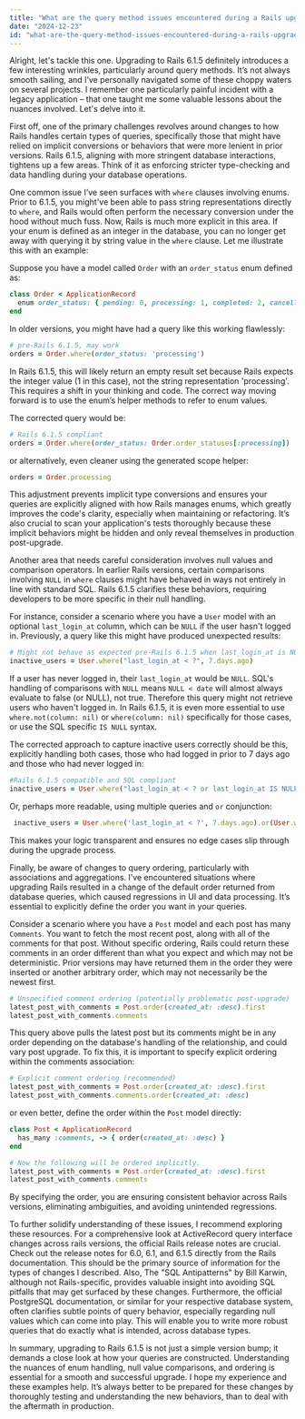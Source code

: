 ```yaml
---
title: "What are the query method issues encountered during a Rails upgrade to 6.1.5?"
date: "2024-12-23"
id: "what-are-the-query-method-issues-encountered-during-a-rails-upgrade-to-615"
---
```


Alright, let's tackle this one. Upgrading to Rails 6.1.5 definitely introduces a few interesting wrinkles, particularly around query methods. It’s not always smooth sailing, and I’ve personally navigated some of these choppy waters on several projects. I remember one particularly painful incident with a legacy application – that one taught me some valuable lessons about the nuances involved. Let's delve into it.

First off, one of the primary challenges revolves around changes to how Rails handles certain types of queries, specifically those that might have relied on implicit conversions or behaviors that were more lenient in prior versions. Rails 6.1.5, aligning with more stringent database interactions, tightens up a few areas. Think of it as enforcing stricter type-checking and data handling during your database operations.

One common issue I’ve seen surfaces with `where` clauses involving enums. Prior to 6.1.5, you might've been able to pass string representations directly to `where`, and Rails would often perform the necessary conversion under the hood without much fuss. Now, Rails is much more explicit in this area. If your enum is defined as an integer in the database, you can no longer get away with querying it by string value in the `where` clause. Let me illustrate this with an example:

Suppose you have a model called `Order` with an `order_status` enum defined as:

```ruby
class Order < ApplicationRecord
  enum order_status: { pending: 0, processing: 1, completed: 2, cancelled: 3 }
end
```

In older versions, you might have had a query like this working flawlessly:

```ruby
# pre-Rails 6.1.5, may work
orders = Order.where(order_status: 'processing')
```

In Rails 6.1.5, this will likely return an empty result set because Rails expects the integer value (1 in this case), not the string representation 'processing'. This requires a shift in your thinking and code. The correct way moving forward is to use the enum’s helper methods to refer to enum values.

The corrected query would be:

```ruby
# Rails 6.1.5 compliant
orders = Order.where(order_status: Order.order_statuses[:processing])
```

or alternatively, even cleaner using the generated scope helper:

```ruby
orders = Order.processing
```

This adjustment prevents implicit type conversions and ensures your queries are explicitly aligned with how Rails manages enums, which greatly improves the code's clarity, especially when maintaining or refactoring. It’s also crucial to scan your application's tests thoroughly because these implicit behaviors might be hidden and only reveal themselves in production post-upgrade.

Another area that needs careful consideration involves null values and comparison operators. In earlier Rails versions, certain comparisons involving `NULL` in `where` clauses might have behaved in ways not entirely in line with standard SQL. Rails 6.1.5 clarifies these behaviors, requiring developers to be more specific in their null handling.

For instance, consider a scenario where you have a `User` model with an optional `last_login_at` column, which can be `NULL` if the user hasn't logged in. Previously, a query like this might have produced unexpected results:

```ruby
# Might not behave as expected pre-Rails 6.1.5 when last_login_at is NULL
inactive_users = User.where("last_login_at < ?", 7.days.ago)
```

If a user has never logged in, their `last_login_at` would be `NULL`. SQL's handling of comparisons with `NULL` means `NULL < date` will almost always evaluate to false (or NULL), not true. Therefore this query might not retrieve users who haven't logged in. In Rails 6.1.5, it is even more essential to use `where.not(column: nil)` or `where(column: nil)` specifically for those cases, or use the SQL specific `IS NULL` syntax.

The corrected approach to capture inactive users correctly should be this, explicitly handling both cases, those who had logged in prior to 7 days ago and those who had never logged in:

```ruby
#Rails 6.1.5 compatible and SQL compliant
inactive_users = User.where("last_login_at < ? or last_login_at IS NULL", 7.days.ago)
```

Or, perhaps more readable, using multiple queries and `or` conjunction:
```ruby
 inactive_users = User.where('last_login_at < ?', 7.days.ago).or(User.where(last_login_at: nil))
```
This makes your logic transparent and ensures no edge cases slip through during the upgrade process.

Finally, be aware of changes to query ordering, particularly with associations and aggregations. I’ve encountered situations where upgrading Rails resulted in a change of the default order returned from database queries, which caused regressions in UI and data processing. It’s essential to explicitly define the order you want in your queries.

Consider a scenario where you have a `Post` model and each post has many `Comments`. You want to fetch the most recent post, along with all of the comments for that post. Without specific ordering, Rails could return these comments in an order different than what you expect and which may not be deterministic. Prior versions may have returned them in the order they were inserted or another arbitrary order, which may not necessarily be the newest first.

```ruby
# Unspecified comment ordering (potentially problematic post-upgrade)
latest_post_with_comments = Post.order(created_at: :desc).first
latest_post_with_comments.comments
```
This query above pulls the latest post but its comments might be in any order depending on the database's handling of the relationship, and could vary post upgrade. To fix this, it is important to specify explicit ordering within the comments association:

```ruby
# Explicit comment ordering (recommended)
latest_post_with_comments = Post.order(created_at: :desc).first
latest_post_with_comments.comments.order(created_at: :desc)
```
or even better, define the order within the `Post` model directly:

```ruby
class Post < ApplicationRecord
  has_many :comments, -> { order(created_at: :desc) }
end

# Now the following will be ordered implicitly.
latest_post_with_comments = Post.order(created_at: :desc).first
latest_post_with_comments.comments
```

By specifying the order, you are ensuring consistent behavior across Rails versions, eliminating ambiguities, and avoiding unintended regressions.

To further solidify understanding of these issues, I recommend exploring these resources. For a comprehensive look at ActiveRecord query interface changes across rails versions, the official Rails release notes are crucial. Check out the release notes for 6.0, 6.1, and 6.1.5 directly from the Rails documentation. This should be the primary source of information for the types of changes I described. Also, The "SQL Antipatterns" by Bill Karwin, although not Rails-specific, provides valuable insight into avoiding SQL pitfalls that may get surfaced by these changes. Furthermore, the official PostgreSQL documentation, or similar for your respective database system, often clarifies subtle points of query behavior, especially regarding null values which can come into play. This will enable you to write more robust queries that do exactly what is intended, across database types.

In summary, upgrading to Rails 6.1.5 is not just a simple version bump; it demands a close look at how your queries are constructed. Understanding the nuances of enum handling, null value comparisons, and ordering is essential for a smooth and successful upgrade. I hope my experience and these examples help. It’s always better to be prepared for these changes by thoroughly testing and understanding the new behaviors, than to deal with the aftermath in production.
